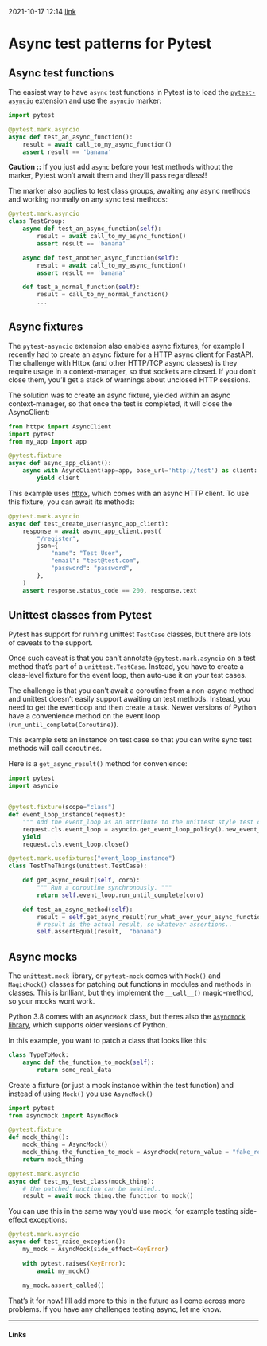 2021-10-17 12:14
[link](https://tonybaloney.github.io/posts/async-test-patterns-for-pytest-and-unittest.html)
# Async test patterns for Pytest
## Async test functions

The easiest way to have `async` test functions in Pytest is to load the [`pytest-asyncio`](https://pypi.org/project/pytest-asyncio/) extension and use the `asyncio` marker:

```py
import pytest

@pytest.mark.asyncio
async def test_an_async_function():
    result = await call_to_my_async_function()
    assert result == 'banana'
```

**Caution ::** If you just add `async` before your test methods without the marker, Pytest won’t await them and they’ll pass regardless!!

The marker also applies to test class groups, awaiting any async methods and working normally on any sync test methods:

```py
@pytest.mark.asyncio
class TestGroup:
    async def test_an_async_function(self):
        result = await call_to_my_async_function()
        assert result == 'banana'

    async def test_another_async_function(self):
        result = await call_to_my_async_function()
        assert result == 'banana'

    def test_a_normal_function(self):
        result = call_to_my_normal_function()
        ...
```

## Async fixtures

The `pytest-asyncio` extension also enables async fixtures, for example I recently had to create an async fixture for a HTTP async client for FastAPI. The challenge with Httpx (and other HTTP/TCP async classes) is they require usage in a context-manager, so that sockets are closed. If you don’t close them, you’ll get a stack of warnings about unclosed HTTP sessions.

The solution was to create an async fixture, yielded within an async context-manager, so that once the test is completed, it will close the AsyncClient:

```py
from httpx import AsyncClient
import pytest
from my_app import app

@pytest.fixture
async def async_app_client():
    async with AsyncClient(app=app, base_url='http://test') as client:
        yield client

```

This example uses [httpx](https://github.com/encode/httpx), which comes with an async HTTP client. To use this fixture, you can await its methods:

```py
@pytest.mark.asyncio
async def test_create_user(async_app_client):
    response = await async_app_client.post(
        "/register",
        json={
            "name": "Test User",
            "email": "test@test.com",
            "password": "password",
        },
    )
    assert response.status_code == 200, response.text
```

## Unittest classes from Pytest

Pytest has support for running unittest `TestCase` classes, but there are lots of caveats to the support.

Once such caveat is that you can’t annotate `@pytest.mark.asyncio` on a test method that’s part of a `unittest.TestCase`. Instead, you have to create a class-level fixture for the event loop, then auto-use it on your test cases.

The challenge is that you can’t await a coroutine from a non-async method and unittest doesn’t easily support awaiting on test methods. Instead, you need to get the eventloop and then create a task. Newer versions of Python have a convenience method on the event loop (`run_until_complete(Coroutine)`).

This example sets an instance on test case so that you can write sync test methods will call coroutines.

Here is a `get_async_result()` method for convenience:

```py
import pytest
import asyncio


@pytest.fixture(scope="class")
def event_loop_instance(request):
    """ Add the event_loop as an attribute to the unittest style test class. """
    request.cls.event_loop = asyncio.get_event_loop_policy().new_event_loop()
    yield
    request.cls.event_loop.close()

@pytest.mark.usefixtures("event_loop_instance")
class TestTheThings(unittest.TestCase):

    def get_async_result(self, coro):
        """ Run a coroutine synchronously. """
        return self.event_loop.run_until_complete(coro)

    def test_an_async_method(self):
        result = self.get_async_result(run_what_ever_your_async_function_is())
        # result is the actual result, so whatever assertions..
        self.assertEqual(result,  "banana")

```

## Async mocks

The `unittest.mock` library, or `pytest-mock` comes with `Mock()` and `MagicMock()` classes for patching out functions in modules and methods in classes. This is brilliant, but they implement the `__call__()` magic-method, so your mocks wont work.

Python 3.8 comes with an `AsyncMock` class, but theres also the [`asyncmock` library](https://pypi.org/project/asyncmock/), which supports older versions of Python.

In this example, you want to patch a class that looks like this:

```py
class TypeToMock:
    async def the_function_to_mock(self):
        return some_real_data
```

Create a fixture (or just a mock instance within the test function) and instead of using `Mock()` you use `AsyncMock()`

```py
import pytest
from asyncmock import AsyncMock

@pytest.fixture
def mock_thing():
    mock_thing = AsyncMock()
    mock_thing.the_function_to_mock = AsyncMock(return_value = "fake_result_data")
    return mock_thing

@pytest.mark.asyncio
async def test_my_test_class(mock_thing):
    # the patched function can be awaited..
    result = await mock_thing.the_function_to_mock()
```

You can use this in the same way you’d use mock, for example testing side-effect exceptions:

```py
@pytest.mark.asyncio
async def test_raise_exception():
    my_mock = AsyncMock(side_effect=KeyError)

    with pytest.raises(KeyError):
        await my_mock()

    my_mock.assert_called()
```

That’s it for now! I’ll add more to this in the future as I come across more problems. If you have any challenges testing async, let me know.
_____________
#### Links

